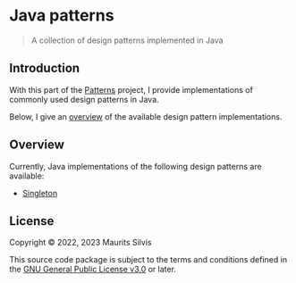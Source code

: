 # Java patterns

> A collection of design patterns implemented in Java

## Introduction

With this part of the [Patterns](..) project, I provide implementations of commonly used design patterns in Java.

Below, I give an [overview](#overview) of the available design pattern implementations.

## Overview

Currently, Java implementations of the following design patterns are available:

- [Singleton](src/main/java/nl/mauritssilvis/patterns/java/singleton)

## License

Copyright © 2022, 2023 Maurits Silvis

This source code package is subject to the terms and conditions defined in the [GNU General Public License v3.0](../LICENSE.md) or later.
